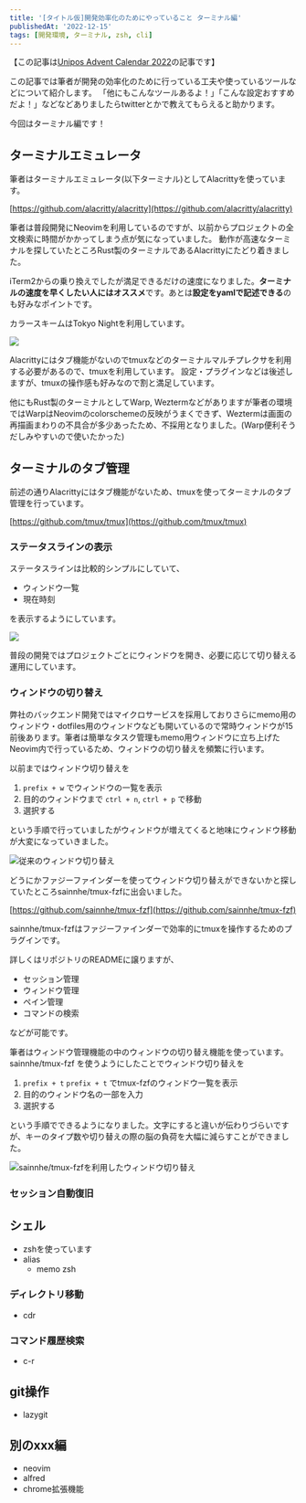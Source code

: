 ```yaml
---
title: '[タイトル仮]開発効率化のためにやっていること ターミナル編'
publishedAt: '2022-12-15'
tags: [開発環境, ターミナル, zsh, cli]
---
```


【この記事は[Unipos Advent Calendar 2022](https://qiita.com/advent-calendar/2022/unipos)の記事です】

この記事では筆者が開発の効率化のために行っている工夫や使っているツールなどについて紹介します。
「他にもこんなツールあるよ！」「こんな設定おすすめだよ！」などなどありましたらtwitterとかで教えてもらえると助かります。

今回はターミナル編です！

## ターミナルエミュレータ
筆者はターミナルエミュレータ(以下ターミナル)としてAlacrittyを使っています。

[https://github.com/alacritty/alacritty](https://github.com/alacritty/alacritty)

筆者は普段開発にNeovimを利用しているのですが、以前からプロジェクトの全文検索に時間がかかってしまう点が気になっていました。
動作が高速なターミナルを探していたところRust製のターミナルであるAlacrittyにたどり着きました。

iTerm2からの乗り換えでしたが満足できるだけの速度になりました。**ターミナルの速度を早くしたい人にはオススメ**です。あとは**設定をyamlで記述できる**のも好みなポイントです。

カラースキームはTokyo Nightを利用しています。

<img src="https://user-images.githubusercontent.com/49891479/205432298-5d608837-8ced-4195-83d0-bc61149b7a02.png">

Alacrittyにはタブ機能がないのでtmuxなどのターミナルマルチプレクサを利用する必要があるので、tmuxを利用しています。
設定・プラグインなどは後述しますが、tmuxの操作感も好みなので割と満足しています。

他にもRust製のターミナルとしてWarp, Weztermなどがありますが筆者の環境ではWarpはNeovimのcolorschemeの反映がうまくできず、Weztermは画面の再描画まわりの不具合が多少あったため、不採用となりました。(Warp便利そうだしみやすいので使いたかった)

## ターミナルのタブ管理
前述の通りAlacrittyにはタブ機能がないため、tmuxを使ってターミナルのタブ管理を行っています。

[https://github.com/tmux/tmux](https://github.com/tmux/tmux)

### ステータスラインの表示
ステータスラインは比較的シンプルにしていて、
- ウィンドウ一覧
- 現在時刻

を表示するようにしています。

<img src="https://user-images.githubusercontent.com/49891479/205433394-8a07f989-5aef-4644-bd3a-63110f9d76ef.png">

普段の開発ではプロジェクトごとにウィンドウを開き、必要に応じて切り替える運用にしています。

### ウィンドウの切り替え
弊社のバックエンド開発ではマイクロサービスを採用しておりさらにmemo用のウィンドウ・dotfiles用のウィンドウなども開いているので常時ウィンドウが15前後あります。筆者は簡単なタスク管理もmemo用ウィンドウに立ち上げたNeovim内で行っているため、ウィンドウの切り替えを頻繁に行います。

以前まではウィンドウ切り替えを
1. `prefix + w` でウィンドウの一覧を表示
1. 目的のウィンドウまで `ctrl + n`, `ctrl + p` で移動
1. 選択する

という手順で行っていましたがウィンドウが増えてくると地味にウィンドウ移動が大変になっていきました。

![従来のウィンドウ切り替え](https://user-images.githubusercontent.com/49891479/205475645-a6aa205d-2733-4764-9387-4988364b86ed.gif)

どうにかファジーファインダーを使ってウィンドウ切り替えができないかと探していたところsainnhe/tmux-fzfに出会いました。

[https://github.com/sainnhe/tmux-fzf](https://github.com/sainnhe/tmux-fzf)

sainnhe/tmux-fzfはファジーファインダーで効率的にtmuxを操作するためのプラグインです。

詳しくはリポジトリのREADMEに譲りますが、
- セッション管理
- ウィンドウ管理
- ペイン管理
- コマンドの検索

などが可能です。

筆者はウィンドウ管理機能の中のウィンドウの切り替え機能を使っています。
sainnhe/tmux-fzf を使うようにしたことでウィンドウ切り替えを
1. `prefix + t` `prefix + t`  でtmux-fzfのウィンドウ一覧を表示
1. 目的のウィンドウ名の一部を入力
1. 選択する

という手順でできるようになりました。文字にすると違いが伝わりづらいですが、キーのタイプ数や切り替えの際の脳の負荷を大幅に減らすことができました。

![sainnhe/tmux-fzfを利用したウィンドウ切り替え](https://user-images.githubusercontent.com/49891479/205475738-0d213f29-c217-4f90-97b9-8ce082b88a9a.gif)

<!-- 設定まで書くか迷い -->

### セッション自動復旧

## シェル
- zshを使っています
- alias
  - memo zsh

### ディレクトリ移動
- cdr

### コマンド履歴検索
- c-r

## git操作
- lazygit

## 別のxxx編
- neovim
- alfred
- chrome拡張機能
